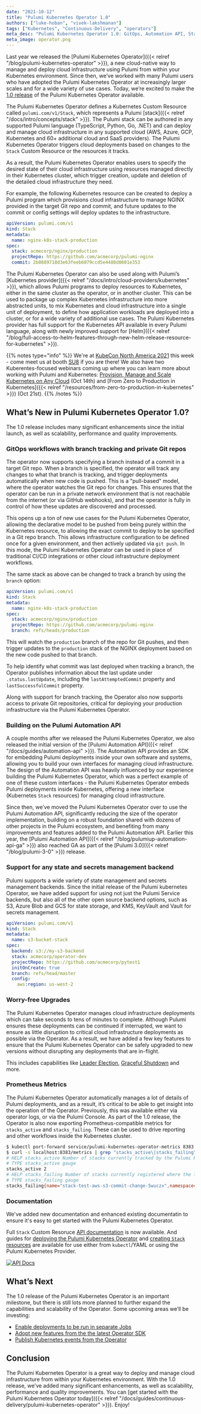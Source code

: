 ```yaml
---
date: "2021-10-12"
title: "Pulumi Kubernetes Operator 1.0"
authors: ["luke-hoban", "vivek-lakshmanan"]
tags: ["Kubernetes", "Continuous-Delivery", "operators"]
meta_desc: "Pulumi Kubernetes Operator 1.0: GitOps, Automation API, State Backends, Safe Upgrades and Metrics"
meta_image: operator.png
---
```


Last year we released the [Pulumi Kubernetes Operator]({{< relref "/blog/pulumi-kubernetes-operator" >}}), a new cloud-native way to manage and deploy cloud infrastructure using Pulumi from within your Kubernetes environment. Since then, we’ve worked with many Pulumi users who have adopted the Pulumi Kubernetes Operator at increasingly larger scales and for a wide variety of use cases. Today, we’re excited to make the [1.0 release](https://github.com/pulumi/pulumi-kubernetes-operator/releases/tag/v1.0.0) of the Pulumi Kubernetes Operator available.

The Pulumi Kubernetes Operator defines a Kubernetes Custom Resource called `pulumi.com/v1/Stack`, which represents a Pulumi [stack]({{< relref "/docs/intro/concepts/stack" >}}). The Pulumi stack can be authored in any supported Pulumi language (TypeScript, Python, Go, .NET) and can deploy and manage cloud infrastructure in any supported cloud (AWS, Azure, GCP, Kubernetes and 60+ additional cloud and SaaS providers). The Pulumi Kubernetes Operator triggers cloud deployments based on changes to the `Stack` Custom Resource or the resources it tracks.

As a result, the Pulumi Kubernetes Operator enables users to specify the desired state of their cloud infrastructure using resources managed directly in their Kubernetes cluster, which trigger creation, update and deletion of the detailed cloud infrastructure they need.

<!--more-->

For example, the following Kubernetes resource can be created to deploy a Pulumi program which provisions cloud infrastructure to manage NGINX provided in the target Git repo and commit, and future updates to the commit or config settings will deploy updates to the infrastructure.

```yaml
apiVersion: pulumi.com/v1
kind: Stack
metadata:
  name: nginx-k8s-stack-production
spec:
  stack: acmecorp/nginx/production
  projectRepo: https://github.com/acmecorp/pulumi-nginx
  commit: 2b0889718d3e63feeb6079ccd5e4488d8601e353
```

The Pulumi Kubernetes Operator can also be used along with Pulumi’s [Kubernetes provider]({{< relref "/docs/intro/cloud-providers/kubernetes" >}}), which allows Pulumi programs to deploy resources to Kubernetes, either in the same cluster as the operator, or in another cluster. This can be used to package up complex Kubernetes infrastructure into more abstracted units, to mix Kubernetes and cloud infrastructure into a single unit of deployment, to define how application workloads are deployed into a cluster, or for a wide variety of additional use cases. The Pulumi Kubernetes provider has full support for the Kubernetes API available in every Pulumi language, along with newly improved support for [Helm]({{< relref "/blog/full-access-to-helm-features-through-new-helm-release-resource-for-kubernetes" >}}).

{{% notes type="info" %}}
We're at [KubeCon North America 2021](https://events.linuxfoundation.org/kubecon-cloudnativecon-north-america/) this week - come meet us at booth [SU8](https://events.linuxfoundation.org/wp-content/uploads/2021/10/KubeCon_NA_2021_Collateral_17x11_v2.pdf) if you are there! We also have two Kuberentes-focused webinars coming up where you can learn more about working with Pulumi and Kubernetes: [Provision, Manage and Scale Kubernetes on Any Cloud](https://get.spot.io/lp/provision-manage-scalek8s) (Oct 14th) and [From Zero to Production in Kubernetes]({{< relref "/resources/from-zero-to-production-in-kubernetes" >}}) (Oct 21st).
{{% /notes %}}

## What’s New in Pulumi Kubernetes Operator 1.0?

The 1.0 release includes many significant enhancements since the initial launch, as well as scalability, performance and quality improvements.

### GitOps workflows with branch tracking and private Git repos

The operator now supports specifying a branch instead of a commit in a target Git repo. When a branch is specified, the operator will track any changes to what that branch is tracking, and trigger deployments automatically when new code is pushed. This is a "pull-based" model, where the operator watches the Git repo for changes. This ensures that the operator can be run in a private network environment that is not reachable from the internet (or via GitHub webhooks), and that the operator is fully in control of how these updates are discovered and processed.

This opens up a ton of new use cases for the Pulumi Kubernetes Operator, allowing the declarative model to be pushed from being purely within the Kubernetes resource, to allowing the exact commit to deploy to be specified in a Git repo branch. This allows infrastructure configuration to be defined once for a given environment, and then actively updated via `git push`. In this mode, the Pulumi Kubernetes Operator can be used in place of traditional CI/CD integrations or other cloud infrastructure deployment workflows.

The same stack as above can be changed to track a branch by using the `branch` option:

```yaml
apiVersion: pulumi.com/v1
kind: Stack
metadata:
  name: nginx-k8s-stack-production
spec:
  stack: acmecorp/nginx/production
  projectRepo: https://github.com/acmecorp/pulumi-nginx
  branch: refs/heads/production
```

This will watch the `production` branch of the repo for Git pushes, and then trigger updates to the `production` stack of the NGINX deployment based on the new code pushed to that branch.

To help identify what commit was last deployed when tracking a branch, the Operator publishes information about the last update under `.status.lastUpdate`, including the `lastAttemptedCommit` property and `lastSuccessfulCommit` property.

Along with support for branch tracking, the Operator also now supports access to private Git repositories, critical for deploying your production infrastructure via the Pulumi Kubernetes Operator.

### Building on the Pulumi Automation API

A couple months after we released the Pulumi Kubernetes Operator, we also released the initial version of the [Pulumi Automation API]({{< relref "/docs/guides/automation-api" >}}). The Automation API provides an SDK for embedding Pulumi deployments inside your own software and systems, allowing you to build your own interfaces for managing cloud infrastructure. The design of the Automation API was heavily influenced by our experience building the Pulumi Kubernetes Operator, which was a perfect example of one of these custom interfaces - the Pulumi Kubernetes Operator embeds Pulumi deployments inside Kubernetes, offering a new interface (Kubernetes `Stack` resources) for managing cloud infrastructure.

Since then, we’ve moved the Pulumi Kubernetes Operator over to use the Pulumi Automation API, significantly reducing the size of the operator implementation, building on a robust foundation shared with dozens of other projects in the Pulumi ecosystem, and benefiting from many improvements and features added to the Pulumi Automation API. Earlier this year, the [Pulumi Automation API]({{< relref "/blog/pulumiup-automation-api-ga" >}}) also reached GA as part of the [Pulumi 3.0]({{< relref "/blog/pulumi-3-0" >}}) release.

### Support for any state and secrets management backend

Pulumi supports a wide variety of state management and secrets management backends. Since the initial release of the Pulumi kubernetes Operator, we have added support for using not just the Pulumi Service backends, but also all of the other open source backend options, such as S3, Azure Blob and GCS for state storage, and KMS, KeyVault and Vault for secrets management.

```yaml
apiVersion: pulumi.com/v1
kind: Stack
metadata:
  name: s3-bucket-stack
spec:
  backend: s3://my-s3-backend
  stack: acmecorp/operator-dev
  projectRepo: https://github.com/acmecorp/pytest1
  initOnCreate: true
  branch: refs/head/master
  config:
    aws:region: us-west-2
```

### Worry-free Upgrades

The Pulumi Kubernetes Operator manages cloud infrastructure deployments which can take seconds to tens of minutes to complete. Although Pulumi ensures these deployments can be continued if interrupted, we want to ensure as little disruption to critical cloud infrastructure deployments as possible via the Operator. As a result, we have added a few key features to ensure that the Pulumi Kubernetes Operator can be safely upgraded to new versions without disrupting any deployments that are in-flight.

This includes capabilities like [Leader Election](https://sdk.operatorframework.io/docs/building-operators/golang/advanced-topics/#leader-with-lease), [Graceful Shutdown](https://pkg.go.dev/sigs.k8s.io/controller-runtime/pkg/manager#Options) and more.

### Prometheus Metrics

The Pulumi Kubernetes Operator automatically manages a lot of details of Pulumi deployments, and as a result, it’s critical to be able to get insight into the operation of the Operator. Previously, this was available either via operator logs, or via the Pulumi Console. As part of the 1.0 release, the Operator is also now exporting Prometheus-compatible metrics for `stacks_active` and `stacks_failing`. These can be used to drive reporting and other workflows inside the Kubernetes cluster.

```bash
$ kubectl port-forward service/pulumi-kubernetes-operator-metrics 8383:8383 &
$ curl -s localhost:8383/metrics | grep "stacks_active\|stacks_failing"
# HELP stacks_active Number of stacks currently tracked by the Pulumi Kubernetes Operator
# TYPE stacks_active gauge
stacks_active 2
# HELP stacks_failing Number of stacks currently registered where the last reconcile failed
# TYPE stacks_failing gauge
stacks_failing{name="stack-test-aws-s3-commit-change-5wuczx",namespace="default"} 1
```

### Documentation

We've added new documentation and enhanced existing documentatin to ensure it's easy to get started with the Pulumi Kubernetes Operator.

Full `Stack` Custom Resoruce [API documentation](https://github.com/pulumi/pulumi-kubernetes-operator/blob/master/docs/stacks.md) is now available.  And guides for [deploying the Pulumi Kubernetes Operator](https://github.com/pulumi/pulumi-kubernetes-operator#deploy-the-operator) and [creating `Stack` resources](https://github.com/pulumi/pulumi-kubernetes-operator#deploy-the-operator) are available for use either from `kubectl`/YAML or using the Pulumi Kubernetes Provider.

[![API Docs](./docs.png)](https://github.com/pulumi/pulumi-kubernetes-operator/blob/master/docs/stacks.md)

## What’s Next

The 1.0 release of the Pulumi Kubernetes Operator is an important milestone, but there is still lots more planned to further expand the capabilities and scalability of the Operator. Some upcoming areas we’ll be investing:

* [Enable deployments to be run in separate Jobs](https://github.com/pulumi/pulumi-kubernetes-operator/issues/78)
* [Adopt new features from the the latest Operator SDK](https://github.com/pulumi/pulumi-kubernetes-operator/issues/212)
* [Publish Kubernetes events from the Operator](https://github.com/pulumi/pulumi-kubernetes-operator/issues/73)

## Conclusion

The Pulumi Kubernetes Operator is a great way to deploy and manage cloud infrastructure from within your Kubernetes environment. With the 1.0 release, we’ve added many significant enhancements, as well as scalability, performance and quality improvements. You can [get started with the Pulumi Kubernetes Operator today]({{< relref "/docs/guides/continuous-delivery/pulumi-kubernetes-operator" >}}). Enjoy!

